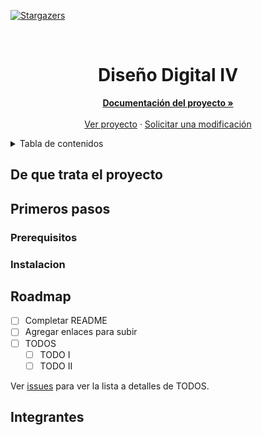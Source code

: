 <div id="top"></div>

<!-- SHIELDS DEL PROYECTO -->
<!-- [![Integrantes][contributors-shield]][contributors-url] -->
[![Stargazers][stars-shield]][stars-url]
<!-- [![Issues][issues-shield]][issues-url]
[![MIT License][license-shield]][license-url] -->

<!-- LOGO TODO -->
<br />
<div align="center">
<!--   <a href="https://github.com/diseno-digital/grupo-A">
    <img src="images/logo.png" alt="Logo" width="80" height="80">
  </a> -->
  <h1 align="center">Diseño Digital IV</h1>

  <p align="center">
    <a href="https://github.com/diseno-digital/grupo-A"><strong>Documentación del proyecto »</strong></a>
    <br />
    <br />
    <a href="https://github.com/diseno-digital/grupo-A">Ver proyecto</a>
    ·
    <a href="https://github.com/diseno-digital/grupo-A/issues">Solicitar una modificación</a>
  </p>
</div>

<!-- TABLA DE CONTENIDOS -->
<details>
  <summary>Tabla de contenidos</summary>
  <ol>
    <li>
      <a href="#de-que-trata-el-proyecto">De que trata el proyecto</a>
    </li>
    <li>
      <a href="#primeros-pasos">Primeros pasos</a>
      <ul>
        <li><a href="#prerequisitos">Prerequisitos</a></li>
        <li><a href="#instalacion">Instalación</a></li>
      </ul>
    </li>
    <li><a href="#roadmap">Roadmap</a></li>
    <li><a href="#integrantes">Integrantes</a></li>
<!--     <li><a href="#licencia">Licencia</a></li>
    <li><a href="#reconocimientos">Reconocimientos</a></li> -->
  </ol>
</details>

<!-- De que trata el proyecto -->
## De que trata el proyecto
<!--  [![Imagen del proyecto][proyecto-imagen]](url) -->

<!-- TODO -->

<!-- <p align="right">(<a href="#top">subir</a>)</p> -->

<!-- Primeros pasos -->
## Primeros pasos

<!-- TODO -->

<!-- Prerequisitos -->
### Prerequisitos

<!-- TODO -->

<!-- Instalación -->
### Instalacion

<!-- TODO -->

<!-- ROADMAP -->
## Roadmap

- [ ] Completar README
- [ ] Agregar enlaces para subir 
- [ ] TODOS
    - [ ] TODO I
    - [ ] TODO II

Ver [issues](https://github.com/diseno-digital/grupo-A/issues) para ver la lista a detalles de TODOS.

<!-- <p align="right">(<a href="#top">subir</a>)</p> -->

<!-- INTEGRANTES -->
## Integrantes


<!-- <p align="right">(<a href="#top">subir</a>)</p> -->

<!-- LICENSE -->
<!-- ## License -->

<!-- Distributed under the MIT License. See `LICENSE.txt` for more information. -->

<!-- <p align="right">(<a href="#top">subir</a>)</p> -->

<!-- RECONOCIMIENTOS -->
<!-- ## Reconocimientos -->

<!-- * [Choose an Open Source License](https://choosealicense.com)
* [Img Shields](https://shields.io)
* [GitHub Pages](https://pages.github.com) -->

<!-- <p align="right">(<a href="#top">subir</a>)</p> -->

<!-- LINKS & IMAGES -->
<!-- [contributors-shield]: https://img.shields.io/github/issues/venturamichel/diseno-digital-grupo-A.svg?style=for-the-badge -->
<!-- [contributors-url]: https://github.com/venturamichel/diseno-digital-grupo-A/graphs/contributors -->
[stars-shield]: https://img.shields.io/github/stars/diseno-digital/grupo-A.svg?style=for-the-badge
[stars-url]: https://github.com/diseno-digital/grupo-A/stargazers
<!-- [issues-shield]: https://img.shields.io/github/issues/diseno-digital/grupo-A.svg?style=for-the-badge -->
<!-- [issues-url]: https://github.com/diseno-digital/grupo-A/issues -->
<!-- [license-shield]: https://img.shields.io/github/license/diseno-digital/grupo-A.svg?style=for-the-badge -->
<!-- [license-url]: https://github.com/diseno-digital/grupo-A/blob/master/LICENSE.txt -->
<!-- [proyecto-imagen]: images/screenshot.png -->
